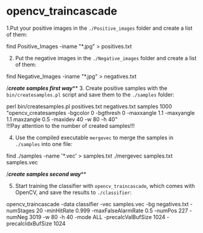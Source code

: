 opencv_traincascade
===================
1.Put your positive images in the `./Positive_images` folder and create a list
of them:

find Positive_Images -iname "*.jpg" > positives.txt

2. Put the negative images in the `./Negative_images` folder and create a list of them:

find Negative_Images -iname "*.jpg" > negatives.txt 

/***create samples first way*****
3. Create positive samples with the `bin/createsamples.pl` script and save them to the `./samples` folder:

perl bin/createsamples.pl positives.txt negatives.txt samples 1000 "opencv_createsamples -bgcolor 0 -bgthresh 0 -maxxangle 1.1 -maxyangle 1.1 maxzangle 0.5 -maxidev 40 -w 80 -h 40"   
!!!Pay attention to the number of created samples!!!

4. Use the compiled executable `mergevec` to merge the samples in `./samples` into one file:

find ./samples -name '*.vec' > samples.txt
./mergevec samples.txt samples.vec

/***create samples second way*****


5. Start training the classifier with `opencv_traincascade`, which comes with OpenCV, and save the results to `./classifier`:

opencv_traincascade -data classifier -vec samples.vec -bg negatives.txt -numStages 20 -minHitRate 0.999 -maxFalseAlarmRate 0.5 -numPos 227 -numNeg 3019 -w 80 -h 40 -mode ALL -precalcValBufSize 1024 -precalcIdxBufSize 1024
          
               
        
